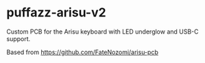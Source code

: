 # puffazz-arisu-v2
Custom PCB for the Arisu keyboard with LED underglow and USB-C support.

Based from https://github.com/FateNozomi/arisu-pcb
